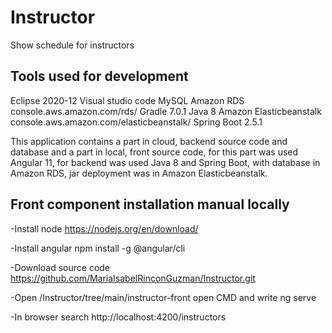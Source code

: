 # Instructor
Show schedule for instructors

## Tools used for development

Eclipse 2020-12
Visual studio code
MySQL
Amazon RDS console.aws.amazon.com/rds/
Gradle 7.0.1
Java 8
Amazon Elasticbeanstalk console.aws.amazon.com/elasticbeanstalk/
Spring Boot 2.5.1

This application contains a part in cloud, backend source code and database and a part in local, front source code, for this part was used Angular 11, for backend was used Java 8 and Spring Boot, with database in Amazon RDS, 
jar deployment was in Amazon Elasticbeanstalk.


## Front component installation manual locally

-Install node 
https://nodejs.org/en/download/

-Install angular 
npm install -g @angular/cli

-Download source code 
https://github.com/MariaIsabelRinconGuzman/Instructor.git

-Open /Instructor/tree/main/instructor-front open CMD and write ng serve

-In browser search http://localhost:4200/instructors
